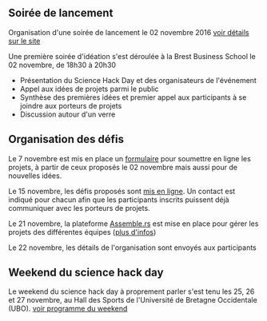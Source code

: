 ## Soirée de lancement
Organisation d'une soirée de lancement le 02 novembre 2016 [voir détails sur le site](http://www.sciencehackdaybrest.bzh/index.php/2016/11/05/retour-sur-la-soiree-du-2-novembre-2016-avec-les-premieres-idees-de-projets/)

Une première soirée d'idéation s'est déroulée à la Brest Business School le 02 novembre, de 18h30 à 20h30
* Présentation du Science Hack Day et des organisateurs de l'événement
* Appel aux idées de projets parmi le public
* Synthèse des premières idées et premier appel aux participants à se joindre aux porteurs de projets
* Discussion autour d'un verre


## Organisation des défis
Le 7 novembre est mis en place un [formulaire](http://www.sciencehackdaybrest.bzh/index.php/2016/11/07/soumettre-un-projet/) pour soumettre en ligne les projets, à partir de ceux proposés le 02 novembre mais aussi pour de nouvelles idées.  

Le 15 novembre, les défis proposés sont [mis en ligne](http://www.sciencehackdaybrest.bzh/index.php/2016/11/16/tous-les-avant-projets-du-science-hack-day-2016/). Un contact est indiqué pour chacun afin que les participants inscrits puissent déjà communiquer avec les porteurs de projets.

Le 21 novembre, la plateforme [Assemble.rs](https://assemble.rs/) est mise en place pour gérer les projets des différentes équipes ([plus d'infos](http://www.sciencehackdaybrest.bzh/index.php/2016/11/22/assemble-rs-un-site-pour-les-projets/))

Le 22 novembre, les détails de l'organisation sont envoyés aux participants

## Weekend du science hack day
Le weekend du science hack day à proprement parler s'est tenu les 25, 26 et 27 novembre, au Hall des Sports de l'Université de Bretagne Occidentale (UBO).
[voir programme du weekend](sciencehackday.md/Programme_weekend.md)
